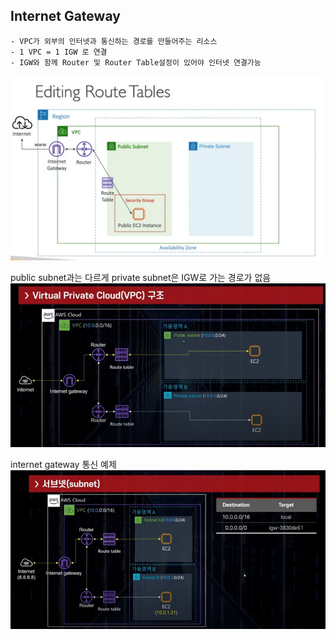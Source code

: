 ## Internet Gateway
```commandline
- VPC가 외부의 인터넷과 통신하는 경로를 만들어주는 리소스
- 1 VPC = 1 IGW 로 연결
- IGW와 함께 Router 및 Router Table설정이 있어야 인터넷 연결가능
```
<img width="600" src="./img/img_5.png">
<br/>

public subnet과는 다르게 private subnet은 IGW로 가는 경로가 없음
<img src="./img/5-1.png" width="600" >

internet gateway 통신 예제
<img src="./img/5-2.png" width="600" >
<br/>
